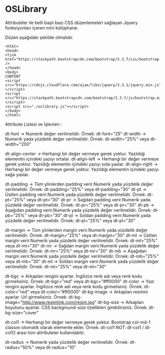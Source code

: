 # OSLibrary
Attributeler ile belli başlı bazı CSS düzenlemeleri sağlayan Jquery fonksiyonları içeren mini kütüphane.

Düzen aşağıdaki şekilde olmalıdır.

```
<html>
<head>
<link href="https://stackpath.bootstrapcdn.com/bootstrap/3.3.7/css/bootstrap.min.css"rel="stylesheet" />
</head>
<body>
CONTENT
<script src="https://cdnjs.cloudflare.com/ajax/libs/jquery/3.3.1/jquery.min.js"></script>
<script src="https://stackpath.bootstrapcdn.com/bootstrap/3.3.7/js/bootstrap.min.js"></script>
<script src="./oslibrary.js"></script>
</body>
</html>
```

Attribute Listesi ve İşlevleri :

dt-font -> Numerik değer verilmelidir. Örnek: dt-font="25"
dt-width -> Numerik yada yüzdelik değer verilmelidir. Örnek: dt-width="25%" veya dt-width="200"

dt-align-center -> Herhangi bir değer vermeye gerek yoktur. Yazıldığı elementin içindeki yazıyı ortalar. 
dt-align-left -> Herhangi bir değer vermeye gerek yoktur. Yazıldığı elementin içindeki yazıyı sola yaslar. 
dt-align-right -> Herhangi bir değer vermeye gerek yoktur. Yazıldığı elementin içindeki yazıyı sağa yaslar. 

dt-padding -> Tüm yönlerden padding verir.Numerik yada yüzdelik değer verilmelidir. Örnek: dt-padding="25%" veya dt-padding="30"
dt-pt -> Üstten padding verir.Numerik yada yüzdelik değer verilmelidir. Örnek: dt-pt="25%" veya dt-pt="30"
dt-pr -> Sağdan padding verir.Numerik yada yüzdelik değer verilmelidir. Örnek: dt-pr="25%" veya dt-pr="30"
dt-pb -> Aşağıdan padding verir.Numerik yada yüzdelik değer verilmelidir. Örnek: dt-pb="25%" veya dt-pb="30"
dt-pl -> Soldan padding verir.Numerik yada yüzdelik değer verilmelidir. Örnek: dt-pl="25%" veya dt-pl="30"

dt-margin -> Tüm yönlerden margin verir.Numerik yada yüzdelik değer verilmelidir. Örnek: dt-margin="25%" veya dt-margin="30"
dt-mt -> Üstten margin verir.Numerik yada yüzdelik değer verilmelidir. Örnek: dt-mt="25%" veya dt-mt="30"
dt-mr -> Sağdan margin verir.Numerik yada yüzdelik değer verilmelidir. Örnek: dt-mr="25%" veya dt-mr="30"
dt-mb -> Aşağıdan margin verir.Numerik yada yüzdelik değer verilmelidir. Örnek: dt-mb="25%" veya dt-mb="30"
dt-ml -> Soldan margin verir.Numerik yada yüzdelik değer verilmelidir. Örnek: dt-ml="25%" veya dt-ml="30"

dt-bgc -> Arkaplan rengini ayarlar. İngilizce renk adı veya renk kodu girmelisiniz. Örnek: dt-bgc="red" veya dt-bgc="#ff0000"
dt-color -> Yazı rengini ayarlar. İngilizce renk adı veya renk kodu girmelisiniz. Örnek: dt-color="red" veya dt-color="#ff0000"
dt-bg-image -> Arkaplan resmini ayarlar. Url girmelisiniz. Örnek: dt-bg-image="http://www.resimlink.com/resim.jpg"
dt-bg-size -> Arkaplan boyutunu ayarlar. CSS background-size özellikleri girebilirsiniz. Örnek: dt-bg-size="cover"

dt-col1 -> Herhangi bir değer vermeye gerek yoktur. Bootstrap col-md-1 classını otomatik olarak elemente ekler. Örnek: dt-col1
NOT: dt-col1 / dt-col12 arası tüm attributeler kullanılabilir.

dt-radius -> Numerik yada yüzdelik değer verilmelidir. Örnek: dt-radius="50%" veya dt-radius="10"
